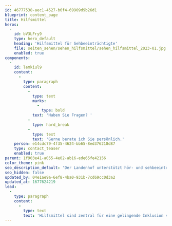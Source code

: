 ```yaml
---
id: 46777538-aec1-4527-b6f4-69909d9b26d1
blueprint: content_page
title: Hilfsmittel
heros:
  -
    id: bV3LFry9
    type: hero_default
    heading: 'Hilfsmittel für Sehbeeinträchtigte'
    file: seiten_sehen/sehen_hilfsmittel/sehen_hilfsmittel_2023-01.jpg
    enabled: true
components:
  -
    id: lemkiul9
    content:
      -
        type: paragraph
        content:
          -
            type: text
            marks:
              -
                type: bold
            text: 'Haben Sie Fragen? '
          -
            type: hard_break
          -
            type: text
            text: 'Gerne berate ich Sie persönlich.'
    person: e14cdc79-4f35-4624-bb65-8ed376218d87
    type: contact_teaser
    enabled: true
parent: 1f903e41-a055-4e02-ab16-ede65fe42156
color_theme: pink
seo_description_default: 'Der Landenhof unterstützt hör- und sehbeeinträchtigte Kinder & Jugendliche in ihrem selbstbestimmten Leben durch Förderung ihrer Fähigkeiten & Entwicklung'
seo_hidden: false
updated_by: 04e1ae9a-6ef8-4ba0-931b-7cd69cc0d3a2
updated_at: 1677624219
lead:
  -
    type: paragraph
    content:
      -
        type: text
        text: 'Hilfsmittel sind zentral für eine gelingende Inklusion von sehbeeinträchtigten Kindern und Jugendlichen in der Regelschule. Wir helfen ihnen dabei, die beste technische Unterstützung zu finden.'
---
```

